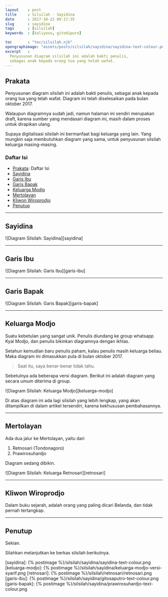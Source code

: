 ```yaml
---
layout    : post
title     : Silsilah - Sayidina
date      : 2017-10-22 09:17:35
slug      : sayidina
tags      : [silsilah]
keywords  : [kaliyoso, gitodipuro]

toc       : "toc/silsilah.njk"
opengraphimage: "assets/posts/silsilah/sayidina/sayidina-text-colour.png"
excerpt   :
  Penyusunan diagram silsilah ini adalah bakti penulis,
  sebagai anak kepada orang tua yang telah wafat.
---
```


<a name="prakata"></a>

## Prakata

Penyusunan diagram silsilah ini adalah bakti penulis,
sebagai anak kepada orang tua yang telah wafat.
Diagram ini telah diselesaikan pada bulan oktober 2017.

<div class="notification is-warning">
  Walaupun diagramnya sudah jadi,
  namun halaman ini sendiri merupakan draft,
  karena sumber yang mendasari diagram ini,
  masih dalam proses untuk dirapikan ulang.
</div>

Supaya digitalisasi silsilah ini bermanfaat bagi keluarga yang lain.
Yang mungkin saja membutuhkan diagram yang sama,
untuk penyusunan silsilah keluarga masing-masing.

### Daftar Isi

* [Prakata](#prakata): Daftar Isi
* [Sayidina](#sayidina)
* [Garis Ibu](#garis-ibu)
* [Garis Bapak](#garis-bapak)
* [Keluarga Modjo](#keluarga-modjo)
* [Mertolayan](#mertolayan)
* [Kliwon Wiroprodjo](#kliwon)
* [Penutup](#penutup)

-- -- --

<a name="sayidina"></a>

## Sayidina

![Diagram Silsilah: Sayidina][sayidina]

-- -- --

<a name="garis-ibu"></a>

## Garis Ibu

![Diagram Silsilah: Garis Ibu][garis-ibu]

-- -- --

<a name="Garis Bapak"></a>

## Garis Bapak

![Diagram Silsilah: Garis Bapak][garis-bapak]

-- -- --

<a name="keluarga-modjo"></a>

## Keluarga Modjo

Suatu kebetulan yang sangat unik.
Penulis diundang ke group whatsapp Kyai Modjo,
dan penulis bikinkan diagramnya dengan ikhlas.

Setahun kemudian baru penulis paham,
kalau penulis masih keluarga beliau.
Maka diagram ini dimasukkan pula di bulan oktober 2017.

> Saat itu, saya benar-benar tidak tahu.

Sebetulnya ada beberapa versi diagram.
Berikut ini adalah diagram yang secara umum diterima di group.

![Diagram Silsilah: Keluarga Modjo][keluarga-modjo]

Di atas diagram ini ada lagi silsilah yang lebih lengkap,
yang akan ditampilkan di dalam artikel tersendiri,
karena kekhususan pembahasannya.

-- -- --

<a name="mertoloyan"></a>

## Mertolayan

Ada dua jalur ke Mertolayan, yaitu dari 

1. Retnosari (Tondonagoro)
2. Prawirosuhardjo

<div class="notification is-warning">
Diagram sedang dibikin.
</div>

![Diagram Silsilah: Keluarga Retnosari][retnosari]

-- -- --

<a name="kliwon"></a>

## Kliwon Wiroprodjo

Dalam buku sejarah, adalah orang yang paling dicari Belanda,
dan tidak pernah tertangkap.

-- -- --

<a name="penutup"></a>

## Penutup

Sekian.

Silahkan melanjutkan ke berkas silsilah berikutnya.

[//]: <> ( -- -- -- links below -- -- -- )

[sayidina]:         {% postimage %}/silsilah/sayidina/sayidina-text-colour.png
[keluarga-modjo]:   {% postimage %}/silsilah/sayidina/keluarga-modjo-versi-syarif.png
[retnosari]:        {% postimage %}/silsilah/retnosari/retnosari.png
[garis-ibu]:        {% postimage %}/silsilah/sayidina/gitosaputro-text-colour.png
[garis-bapak]:      {% postimage %}/silsilah/sayidina/prawirosuhardjo-text-colour.png

